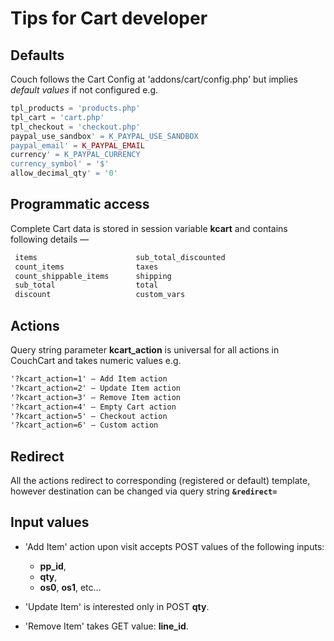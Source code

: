 # Tips for Cart developer

## Defaults

Couch follows the Cart Config at 'addons/cart/config.php' but implies *default values* if not configured e.g.

```php
tpl_products = 'products.php'
tpl_cart = 'cart.php'
tpl_checkout = 'checkout.php'
paypal_use_sandbox' = K_PAYPAL_USE_SANDBOX
paypal_email' = K_PAYPAL_EMAIL
currency' = K_PAYPAL_CURRENCY
currency_symbol' = '$'
allow_decimal_qty' = '0'
```

## Programmatic access

Complete Cart data is stored in session variable **kcart** and contains following details —

```txt
 items                      sub_total_discounted
 count_items                taxes
 count_shippable_items      shipping
 sub_total                  total
 discount                   custom_vars
```

## Actions

Query string parameter **kcart_action** is universal for all actions in CouchCart and takes numeric values e.g.

```html
'?kcart_action=1' — Add Item action
'?kcart_action=2' — Update Item action
'?kcart_action=3' — Remove Item action
'?kcart_action=4' — Empty Cart action
'?kcart_action=5' — Checkout action
'?kcart_action=6' — Custom action
```

## Redirect

All the actions redirect to corresponding (registered or default) template, however destination can be changed via query string **`&redirect=`**

## Input values

* 'Add Item' action upon visit accepts POST values of the following inputs:
   - **pp_id**,
   - **qty**,
   - **os0**, **os1**, etc&hellip;

* 'Update Item' is interested only in POST **qty**.
* 'Remove Item' takes GET value: **line_id**.
